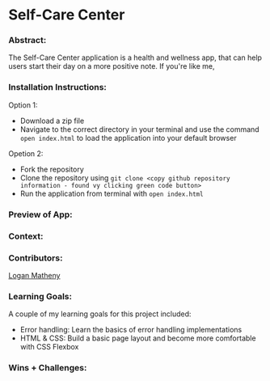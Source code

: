 # Self-Care Center 

### Abstract:
[//]: <> (Briefly describe what you built and its features. What problem is the app solving? How does this application solve that problem?)
The Self-Care Center application is a health and wellness app, that can help users start their day on a more positive note. If you're like me, 

### Installation Instructions:
[//]: <> (What steps does a person have to take to get your app cloned down and running?)
Option 1: 
- Download a zip file
- Navigate to the correct directory in your terminal and use the command `open index.html` to load the application into your default browser

Opetion 2: 
- Fork the repository
- Clone the repository using `git clone <copy github repository information - found vy clicking green code button>`
- Run the application from terminal with `open index.html`

### Preview of App:
[//]: <> (Provide ONE gif or screenshot of your application - choose the "coolest" piece of functionality to show off.)

### Context:
[//]: <> (Give some context for the project here. How long did you have to work on it? How far into the Turing program are you?)


### Contributors: 
[Logan Matheny](https://github.com/loganpaulmatheny)

### Learning Goals:
[//]: <> (What were the learning goals of this project? What tech did you work with?)
A couple of my learning goals for this project included: 
- Error handling: Learn the basics of error handling implementations
- HTML & CSS: Build a basic page layout and become more comfortable with CSS Flexbox

### Wins + Challenges:
[//]: <> (What are 2-3 wins you have from this project? What were some challenges you faced - and how did you get over them?)
